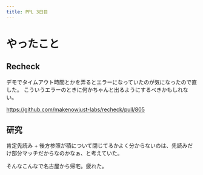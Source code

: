 ```yaml
---
title: PPL 3日目
---
```


# やったこと

## Recheck

デモでタイムアウト時間とかを弄るとエラーになっていたのが気になったので直した。
こういうエラーのときに何かちゃんと出るようにするべきかもしれない。

<https://github.com/makenowjust-labs/recheck/pull/805>

## 研究

肯定先読み + 後方参照が積について閉じてるかよく分からないのは、先読みだけ部分マッチだからなのかなぁ、と考えていた。

そんなこんなで名古屋から帰宅。疲れた。
